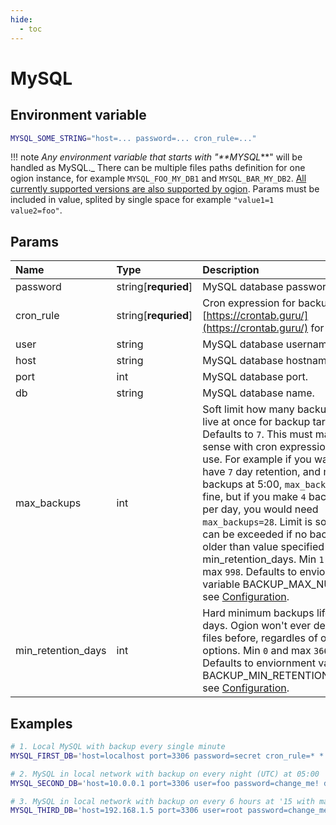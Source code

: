 ```yaml
---
hide:
  - toc
---
```


# MySQL

## Environment variable

```bash
MYSQL_SOME_STRING="host=... password=... cron_rule=..."
```

!!! note
    _Any environment variable that starts with "\*\*MYSQL_\*\*" will be handled as MySQL.\_ There can be multiple files paths definition for one ogion instance, for example `MYSQL_FOO_MY_DB1` and `MYSQL_BAR_MY_DB2`. [All currently supported versions are also supported by ogion](https://endoflife.date/mysql). Params must be included in value, splited by single space for example `"value1=1 value2=foo"`.

## Params

| Name               | Type                 | Description                                                                                                                                                                                                                                                                                                                                                                                                                                                                                                                                 | Default                   |
| :----------------- | :------------------- | :------------------------------------------------------------------------------------------------------------------------------------------------------------------------------------------------------------------------------------------------------------------------------------------------------------------------------------------------------------------------------------------------------------------------------------------------------------------------------------------------------------------------------------------ | :------------------------ |
| password           | string[**requried**] | MySQL database password.                                                                                                                                                                                                                                                                                                                                                                                                                                                                                                                    | -                         |
| cron_rule          | string[**requried**] | Cron expression for backups, see [https://crontab.guru/](https://crontab.guru/) for help.                                                                                                                                                                                                                                                                                                                                                                                                                                                   | -                         |
| user               | string               | MySQL database username.                                                                                                                                                                                                                                                                                                                                                                                                                                                                                                                    | root                      |
| host               | string               | MySQL database hostname.                                                                                                                                                                                                                                                                                                                                                                                                                                                                                                                    | localhost                 |
| port               | int                  | MySQL database port.                                                                                                                                                                                                                                                                                                                                                                                                                                                                                                                        | 3306                      |
| db                 | string               | MySQL database name.                                                                                                                                                                                                                                                                                                                                                                                                                                                                                                                        | mysql                     |
| max_backups        | int                  | Soft limit how many backups can live at once for backup target. Defaults to `7`. This must makes sense with cron expression you use. For example if you want to have `7` day retention, and make backups at 5:00, `max_backups=7` is fine, but if you make `4` backups per day, you would need `max_backups=28`. Limit is soft and can be exceeded if no backup is older than value specified in min_retention_days. Min `1` and max `998`. Defaults to enviornment variable BACKUP_MAX_NUMBER, see [Configuration](./../configuration.md). | BACKUP_MAX_NUMBER         |
| min_retention_days | int                  | Hard minimum backups lifetime in days. Ogion won't ever delete files before, regardles of other options. Min `0` and max `36600`. Defaults to enviornment variable BACKUP_MIN_RETENTION_DAYS, see [Configuration](./../configuration.md).                                                                                                                                                                                                                                                                                                   | BACKUP_MIN_RETENTION_DAYS |

## Examples

```bash
# 1. Local MySQL with backup every single minute
MYSQL_FIRST_DB='host=localhost port=3306 password=secret cron_rule=* * * * *'

# 2. MySQL in local network with backup on every night (UTC) at 05:00
MYSQL_SECOND_DB='host=10.0.0.1 port=3306 user=foo password=change_me! db=bar cron_rule=0 5 * * *'

# 3. MySQL in local network with backup on every 6 hours at '15 with max number of backups of 20
MYSQL_THIRD_DB='host=192.168.1.5 port=3306 user=root password=change_me_please! db=project cron_rule=15 */3 * * * max_backups=20'
```

<br>
<br>
